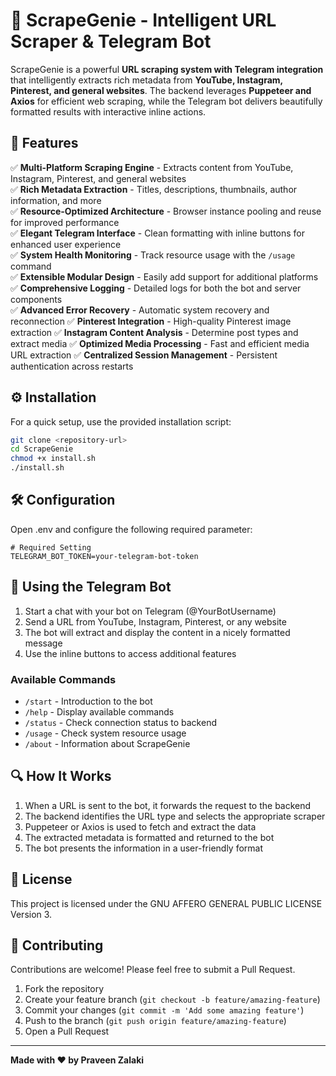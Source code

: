 # **🧞 ScrapeGenie - Intelligent URL Scraper & Telegram Bot**

ScrapeGenie is a powerful **URL scraping system with Telegram integration** that intelligently extracts rich metadata from **YouTube, Instagram, Pinterest, and general websites**. The backend leverages **Puppeteer and Axios** for efficient web scraping, while the Telegram bot delivers beautifully formatted results with interactive inline actions.

## **🚀 Features**

✅ **Multi-Platform Scraping Engine** - Extracts content from YouTube, Instagram, Pinterest, and general websites  
✅ **Rich Metadata Extraction** - Titles, descriptions, thumbnails, author information, and more  
✅ **Resource-Optimized Architecture** - Browser instance pooling and reuse for improved performance  
✅ **Elegant Telegram Interface** - Clean formatting with inline buttons for enhanced user experience  
✅ **System Health Monitoring** - Track resource usage with the `/usage` command  
✅ **Extensible Modular Design** - Easily add support for additional platforms  
✅ **Comprehensive Logging** - Detailed logs for both the bot and server components  
✅ **Advanced Error Recovery** - Automatic system recovery and reconnection
✅ **Pinterest Integration** - High-quality Pinterest image extraction
✅ **Instagram Content Analysis** - Determine post types and extract media
✅ **Optimized Media Processing** - Fast and efficient media URL extraction
✅ **Centralized Session Management** - Persistent authentication across restarts

## **⚙️ Installation**

For a quick setup, use the provided installation script:

```sh
git clone <repository-url>
cd ScrapeGenie
chmod +x install.sh
./install.sh
```

## **🛠️ Configuration**

Open .env and configure the following required parameter:

```env
# Required Setting
TELEGRAM_BOT_TOKEN=your-telegram-bot-token
```

## **📱 Using the Telegram Bot**

1. Start a chat with your bot on Telegram (@YourBotUsername)
2. Send a URL from YouTube, Instagram, Pinterest, or any website
3. The bot will extract and display the content in a nicely formatted message
4. Use the inline buttons to access additional features

### **Available Commands**

- `/start` - Introduction to the bot
- `/help` - Display available commands
- `/status` - Check connection status to backend
- `/usage` - Check system resource usage
- `/about` - Information about ScrapeGenie

## **🔍 How It Works**

1. When a URL is sent to the bot, it forwards the request to the backend
2. The backend identifies the URL type and selects the appropriate scraper
3. Puppeteer or Axios is used to fetch and extract the data
4. The extracted metadata is formatted and returned to the bot
5. The bot presents the information in a user-friendly format

## **📝 License**

This project is licensed under the GNU AFFERO GENERAL PUBLIC LICENSE Version 3.

## **🤝 Contributing**

Contributions are welcome! Please feel free to submit a Pull Request.

1. Fork the repository
2. Create your feature branch (`git checkout -b feature/amazing-feature`)
3. Commit your changes (`git commit -m 'Add some amazing feature'`)
4. Push to the branch (`git push origin feature/amazing-feature`)
5. Open a Pull Request

---

**Made with ❤️ by Praveen Zalaki**
